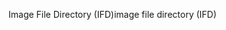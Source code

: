 <span data-ttu-id="7fc04-101">Image File Directory (IFD)</span><span class="sxs-lookup"><span data-stu-id="7fc04-101">image file directory (IFD)</span></span>
